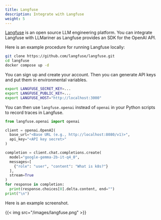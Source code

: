 ```yaml
---
title: Langfuse
description: Integrate with Langfuse
weight: 5
---
```


[Langfuse](https://github.com/langfuse/langfuse) is an open source LLM engineering platform. You can integrate Langfuse
with LLMariner as Langfuse provides an SDK for the OpenAI API.

Here is an example procedure for running Langfuse locally:

```bash
git clone https://github.com/langfuse/langfuse.git
cd langfuse
docker compose up -d
```

You can sign up and create your account. Then you can generate API keys
and put them in environmental variables.

```bash
export LANGFUSE_SECRET_KEY=...
export LANGFUSE_PUBLIC_KEY=...
export LANGFUSE_HOST="http://localhost:3000"
```

You can then use `langfuse.openai` instead of `openai` in your Python scripts
to record traces in Langfuse.

```python
from langfuse.openai import openai

client = openai.OpenAI(
  base_url="<Base URL (e.g., http://localhost:8080/v1)>",
  api_key="<API key secret>"
)

completion = client.chat.completions.create(
  model="google-gemma-2b-it-q4_0",
  messages=[
    {"role": "user", "content": "What is k8s?"}
  ],
  stream=True
)
for response in completion:
  print(response.choices[0].delta.content, end="")
print("\n")
```

Here is an example screenshot.

{{< img src="/images/langfuse.png" >}}
